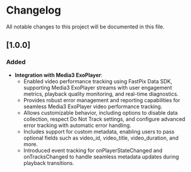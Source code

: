 # Changelog

All notable changes to this project will be documented in this file.

## [1.0.0]

### Added
- **Integration with Media3 ExoPlayer**:
    - Enabled video performance tracking using FastPix Data SDK, supporting Media3 ExoPlayer streams with user engagement metrics, playback quality monitoring, and real-time diagnostics.
    - Provides robust error management and reporting capabilities for seamless Media3 ExoPlayer video performance tracking.
    - Allows customizable behavior, including options to disable data collection, respect Do Not Track settings, and configure advanced error tracking with automatic error handling.
    - Includes support for custom metadata, enabling users to pass optional fields such as video_id, video_title, video_duration, and more.
    - Introduced event tracking for onPlayerStateChanged and onTracksChanged to handle seamless metadata updates during playback transitions.